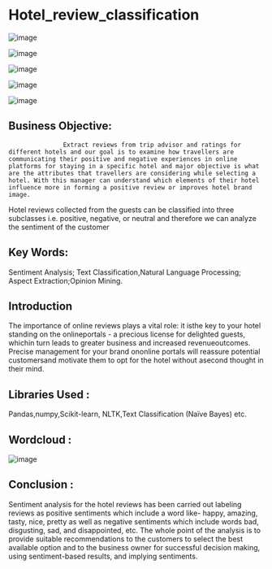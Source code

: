 # Hotel_review_classification

![image](https://user-images.githubusercontent.com/76562485/132936829-434dccf6-16ca-45c8-b7b6-56268b60ba68.png)                                

![image](https://user-images.githubusercontent.com/76562485/132936873-1a136c24-5cb3-41b4-a6d0-7039c96d2b39.png)

![image](https://user-images.githubusercontent.com/76562485/132936800-db059bae-1b40-4afb-a850-ec6a05c74938.png)                                 

![image](https://user-images.githubusercontent.com/76562485/132936883-f54dbd2f-9e8c-4e7c-a420-e74b1651d195.png)

![image](https://user-images.githubusercontent.com/76562485/132936898-381df361-8e55-4bd2-8dcd-542996fdfad7.png)

## Business Objective:
                   Extract reviews from trip advisor and ratings for different hotels and our goal is to examine how travellers are communicating their positive and negative experiences in online platforms for staying in a specific hotel and major objective is what are the attributes that travellers are considering while selecting a hotel. With this manager can understand which elements of their hotel influence more in forming a positive review or improves hotel brand image.
                   
Hotel reviews collected from the guests can be classified into three subclasses i.e. positive, negative, or neutral and therefore we can analyze the sentiment of the customer

## Key Words: 
Sentiment Analysis; Text Classification,Natural Language Processing; Aspect Extraction;Opinion Mining.

## Introduction
The importance of online reviews plays a vital role: it isthe key to your hotel standing on the onlineportals - a precious license for delighted guests, whichin turn leads to greater business and increased revenueoutcomes. Precise management for your brand ononline portals will reassure potential customersand motivate them to opt for the hotel without asecond thought in their mind.
## Libraries Used :
Pandas,numpy,Scikit-learn, NLTK,Text Classification (Naïve Bayes) etc.
## Wordcloud :
![image](https://user-images.githubusercontent.com/76562485/132936777-efc2f7cc-03c5-441c-b5de-2b4b20f89440.png)

## Conclusion :
Sentiment analysis for the hotel reviews has been carried out labeling reviews as positive sentiments which include a word like- happy, amazing, tasty, nice, pretty as well as negative sentiments which include words bad, disgusting, sad, and disappointed, etc. The whole point of the analysis is to provide suitable recommendations to the customers to select the best available option and to the business owner for successful decision making, using sentiment-based results, and implying sentiments.
